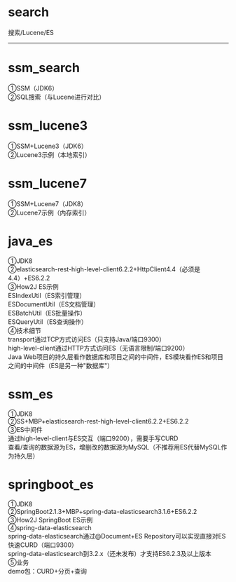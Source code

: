 # search
搜索/Lucene/ES<br>

************************************************************************************************************************

# ssm_search
①SSM（JDK6）<br>
②SQL搜索（与Lucene进行对比）<br>

# ssm_lucene3
①SSM+Lucene3（JDK6）<br>
②Lucene3示例（本地索引）<br>

# ssm_lucene7
①SSM+Lucene7（JDK8）<br>
②Lucene7示例（内存索引）<br>

# java_es
①JDK8<br>
②elasticsearch-rest-high-level-client6.2.2+HttpClient4.4（必须是4.4）+ES6.2.2<br>
③How2J ES示例<br>
ESIndexUtil（ES索引管理）<br>
ESDocumentUtil（ES文档管理）<br>
ESBatchUtil（ES批量操作）<br>
ESQueryUtil（ES查询操作）<br>
④技术细节<br>
transport通过TCP方式访问ES（只支持Java/端口9300）<br>
high-level-client通过HTTP方式访问ES（无语言限制/端口9200）<br>
Java Web项目的持久层看作数据库和项目之间的中间件，ES模块看作ES和项目之间的中间件（ES是另一种"数据库"）<br>

# ssm_es
①JDK8<br>
②SS+MBP+elasticsearch-rest-high-level-client6.2.2+ES6.2.2<br>
③ES中间件<br>
通过high-level-client与ES交互（端口9200），需要手写CURD<br>
查看/查询的数据源为ES，增删改的数据源为MySQL（不推荐用ES代替MySQL作为持久层）<br>

# springboot_es
①JDK8<br>
②SpringBoot2.1.3+MBP+spring-data-elasticsearch3.1.6+ES6.2.2<br>
③How2J SpringBoot ES示例<br>
④spring-data-elasticsearch<br>
spring-data-elasticsearch通过@Document+ES Repository可以实现直接对ES快速CURD（端口9300）<br>
spring-data-elasticsearch到3.2.x（还未发布）才支持ES6.2.3及以上版本<br>
⑤业务<br>
demo包：CURD+分页+查询<br>